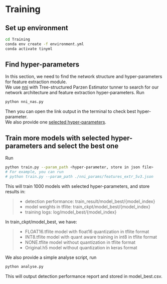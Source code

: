 # Training

## Set up environment
```bash
cd Training
conda env create -f environment.yml
conda activate tinyml
```

## Find hyper-parameters
In this section, we need to find the network structure and hyper-parameters for feature extraction module.  
We use [nni](https://nni.readthedocs.io/en/stable/) with Tree-structured Parzen Estimator tunner to search for our network architecture and feature extraction hyper-parameters.
Run  
```bash
python nni_nas.py
```
Then you can open the link output in the terminal to check best hyper-parameter.  
We also provide one [selected hyper-parameters](../Training/nni_params/features_extr_5v3.json).  

## Train more models with selected hyper-parameters and select the best one
Run  
```bash
python train.py --param_path <hyper-parameter, store in json file>
# For example, you can run
# python train.py --param_path ./nni_params/features_extr_5v3.json
```
This will train 1000 models with selected hyper-parameters, and store results in:  
> + detection performance: train_result/model_best/{model_index}
> + model weights in tflite: train_ckpt/model_best/{model_index}
> + training logs: log/model_best/{model_index}

In train_ckpt/model_best, we have:  
> + FLOAT16.tflite model with float16 quantization in tflite format
> + INT8.tflite model with quant aware training in int8 in tflite format
> + NONE.tflite model without quantization in tflite format
> + Original.h5 model without quantization in keras format

We also provide a simple analyse script, run  
```bash
python analyse.py
```
This will output detection performance report and stored in model_best.csv.  

